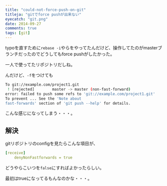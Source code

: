 ```yaml
---
title: "could-not-force-push-on-git"
titleja: "gitでforce pushが出来ない"
eyecatch: "git.png"
date: 2014-09-27
comments: true
tags: [git]
---
```


typoを直すために`rebase -i`やらをやってたんだけど、操作してたのがmasterブランチだったのでどうしてもforce pushがしたかった。

一人で使ってたリポジトリだしね。

んだけど、`-f`をつけても

``` sh
To git://example.com/project1.git
 ! [rejected]        master -> master (non-fast-forward)
error: failed to push some refs to 'git://example.com/project1.git'
To prevent ... See the 'Note about
fast-forwards' section of 'git push --help' for details.
```

こんな感じになってしまう・・・。

## 解決
gitリポジトリのconfigを見たらこんな項目が、

``` yml
[receive]
    denyNonFastforwards = true
```

どうやらこいつを`false`にすればよかったらしい。

最初はtrueになってるもんなのかな・・・。
